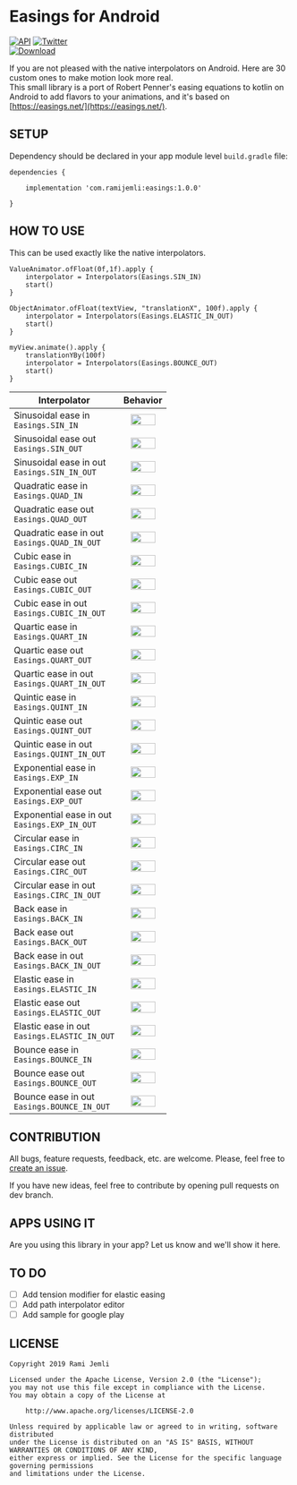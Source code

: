 
# Easings for Android  

[![API](https://img.shields.io/badge/API-16%2B-brightgreen.svg?style=flat)](https://android-arsenal.com/api?level=16) 
[![Twitter](https://img.shields.io/badge/Twitter-@RamiJemli-blue.svg?style=flat)](http://twitter.com/rami_jemli)  
[![Download](https://api.bintray.com/packages/ramijemli/Easings/com.ramijemli/images/download.svg)](https://bintray.com/ramijemli/Easings/com.ramijemli/1.0.0)

If you are not pleased with the native interpolators on Android. Here are 30 custom ones to make motion look more real. <br/>This small library is a port of Robert Penner's easing equations to kotlin on Android to add flavors to your animations, and it's based on [https://easings.net/](https://easings.net/).
  
## SETUP  

Dependency should be declared in your app module level  `build.gradle` file:    
    
``` 
dependencies {

    implementation 'com.ramijemli:easings:1.0.0' 

}
```   

## HOW TO USE

This can be used exactly like the native interpolators.

```
ValueAnimator.ofFloat(0f,1f).apply {
    interpolator = Interpolators(Easings.SIN_IN)
    start()
}

ObjectAnimator.ofFloat(textView, "translationX", 100f).apply {
    interpolator = Interpolators(Easings.ELASTIC_IN_OUT)
    start()
}

myView.animate().apply {
    translationYBy(100f)
    interpolator = Interpolators(Easings.BOUNCE_OUT)
    start()
}
```

| Interpolator | Behavior |  
| --- | :---: |
| Sinusoidal ease in<br/> `Easings.SIN_IN` | <img src="art/sin_in.gif" width="80%" /> | 
| Sinusoidal ease out<br/> `Easings.SIN_OUT` | <img src="art/sin_out.gif" width="80%" /> | 
| Sinusoidal ease in out<br/> `Easings.SIN_IN_OUT` | <img src="art/sin_in_out.gif" width="80%" /> | 
| Quadratic ease in<br/> `Easings.QUAD_IN` | <img src="art/quad_in.gif" width="80%" /> | 
| Quadratic ease out<br/> `Easings.QUAD_OUT` | <img src="art/quad_out.gif" width="80%" /> | 
| Quadratic ease in out<br/> `Easings.QUAD_IN_OUT` | <img src="art/quad_in_out.gif" width="80%" /> | 
| Cubic ease in<br/> `Easings.CUBIC_IN` | <img src="art/cubic_in.gif" width="80%" /> | 
| Cubic ease out<br/> `Easings.CUBIC_OUT` | <img src="art/cubic_out.gif" width="80%" /> | 
| Cubic ease in out<br/> `Easings.CUBIC_IN_OUT` | <img src="art/cubic_in_out.gif" width="80%" /> | 
| Quartic ease in<br/> `Easings.QUART_IN` | <img src="art/quart_in.gif" width="80%" /> | 
| Quartic ease out<br/> `Easings.QUART_OUT` | <img src="art/quart_out.gif" width="80%" /> | 
| Quartic ease in out<br/> `Easings.QUART_IN_OUT` | <img src="art/quart_in_out.gif" width="80%" /> | 
| Quintic ease in<br/> `Easings.QUINT_IN` | <img src="art/quint_in.gif" width="80%" /> | 
| Quintic ease out<br/> `Easings.QUINT_OUT` | <img src="art/quint_out.gif" width="80%" /> | 
| Quintic ease in out<br/> `Easings.QUINT_IN_OUT` | <img src="art/quint_in_out.gif" width="80%" /> | 
| Exponential ease in<br/> `Easings.EXP_IN` | <img src="art/exp_in.gif" width="80%" /> | 
| Exponential ease out<br/> `Easings.EXP_OUT` | <img src="art/exp_out.gif" width="80%" /> | 
| Exponential ease in out<br/> `Easings.EXP_IN_OUT` | <img src="art/exp_in_out.gif" width="80%" /> | 
| Circular ease in<br/> `Easings.CIRC_IN` | <img src="art/circ_in.gif" width="80%" /> | 
| Circular ease out<br/> `Easings.CIRC_OUT` | <img src="art/circ_out.gif" width="80%" /> | 
| Circular ease in out<br/> `Easings.CIRC_IN_OUT` | <img src="art/circ_in_out.gif" width="80%" /> | 
| Back ease in<br/> `Easings.BACK_IN` | <img src="art/back_in.gif" width="80%" /> | 
| Back ease out<br/> `Easings.BACK_OUT` | <img src="art/back_out.gif" width="80%" /> | 
| Back ease in out<br/> `Easings.BACK_IN_OUT` | <img src="art/back_in_out.gif" width="80%" /> | 
| Elastic ease in<br/> `Easings.ELASTIC_IN` | <img src="art/elastic_in.gif" width="80%" /> | 
| Elastic ease out<br/> `Easings.ELASTIC_OUT` | <img src="art/elastic_out.gif" width="80%" /> | 
| Elastic ease in out<br/> `Easings.ELASTIC_IN_OUT` | <img src="art/elastic_in_out.gif" width="80%" /> | 
| Bounce ease in<br/> `Easings.BOUNCE_IN` | <img src="art/bounce_in.gif" width="80%" /> | 
| Bounce ease out<br/> `Easings.BOUNCE_OUT` | <img src="art/bounce_out.gif" width="80%" /> | 
| Bounce ease in out<br/> `Easings.BOUNCE_IN_OUT` | <img src="art/bounce_in_out.gif" width="80%" /> | 

## CONTRIBUTION  

All bugs, feature requests, feedback, etc. are welcome. Please, feel free to [create an issue](https://github.com/RamiJ3mli/Easings/issues).    

If you have new ideas, feel free to contribute by opening pull requests on dev branch. 
 
## APPS USING IT  

Are you using this library in your app? Let us know and we'll show it here.  
  
## TO DO
-   [ ] Add tension modifier for elastic easing  
-   [ ] Add path interpolator editor  
-   [ ] Add sample for google play  

## LICENSE 

```
Copyright 2019 Rami Jemli  
  
Licensed under the Apache License, Version 2.0 (the "License");  
you may not use this file except in compliance with the License.  
You may obtain a copy of the License at  

	http://www.apache.org/licenses/LICENSE-2.0  
 
Unless required by applicable law or agreed to in writing, software distributed
under the License is distributed on an "AS IS" BASIS, WITHOUT WARRANTIES OR CONDITIONS OF ANY KIND,
either express or implied. See the License for the specific language governing permissions 
and limitations under the License.  
```